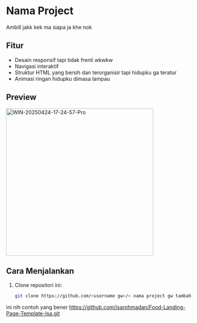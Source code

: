 # Nama Project

Ambill jakk kek ma siapa ja khe nok

## Fitur

- Desain responsif tapi tidak frenli wkwkw
- Navigasi interaktif
- Struktur HTML yang bersih dan terorganisir tapi hidupku ga teratur
- Animasi ringan hidupku dimasa lampau

## Preview

<img src="https://i.ibb.co.com/XfZ4F4z7/WIN-20250424-17-24-57-Pro.jpg" width="400" alt="WIN-20250424-17-24-57-Pro" border="0" />

## Cara Menjalankan

1. Clone repositori ini:
   ```bash
   git clone https://github.com/<username gw>/< nama project gw tambahin .git>

ini nih contoh yang bener
https://github.com/isarohmadan/Food-Landing-Page-Template-Isa.git

